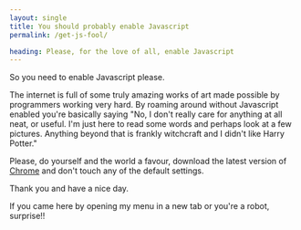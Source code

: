 ```yaml
---
layout: single
title: You should probably enable Javascript
permalink: /get-js-fool/

heading: Please, for the love of all, enable Javascript
---
```

So you need to enable Javascript please.

The internet is full of some truly amazing works of art made possible by programmers working very hard. By roaming around without Javascript enabled you're basically saying "No, I don't really care for anything at all neat, or useful. I'm just here to read some words and perhaps look at a few pictures. Anything beyond that is frankly witchcraft and I didn't like Harry Potter."

Please, do yourself and the world a favour, download the latest version of [Chrome][chrome] and don't touch any of the default settings.

Thank you and have a nice day.

If you came here by opening my menu in a new tab or you're a robot, surprise!!

[chrome]: https://www.google.ca/chrome/browser/desktop/